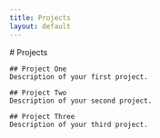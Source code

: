 ```yaml
---
title: Projects
layout: default
---
```

<div class="main-about">
    # Projects

    ## Project One
    Description of your first project.

    ## Project Two
    Description of your second project.

    ## Project Three
    Description of your third project.
  </div>
</div>

